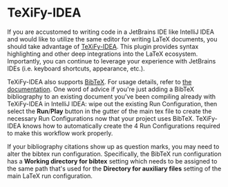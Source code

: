 # TeXiFy-IDEA

If you are accustomed to writing code in a JetBrains IDE like IntelliJ IDEA and would like to utilize the same editor for writing LaTeX documents, you should take advantage of [TeXiFy-IDEA](https://github.com/Hannah-Sten/TeXiFy-IDEA). This plugin provides syntax highlighting and other deep integrations into the LaTeX ecosystem. Importantly, you can continue to leverage your experience with JetBrains IDEs (i.e. keyboard shortcuts, appearance, etc.).

TeXiFy-IDEA also supports [BibTeX](https://github.com/Hannah-Sten/TeXiFy-IDEA/wiki/Features#bibtex). For usage details, refer to [the documentation](https://github.com/Hannah-Sten/TeXiFy-IDEA/wiki/BibTeX). One word of advice if you're just adding a BibTeX bibliography to an existing document you've been compiling already with TeXiFy-IDEA in IntelliJ IDEA: wipe out the existing Run Configuration, then select the **Run**/**Play** button in the gutter of the main tex file to create the necessary Run Configurations now that your project uses BibTeX. TeXiFy-IDEA knows how to automatically create the 4 Run Configurations required to make this workflow work properly.    



If your bibliography citations show up as question marks, you may need to alter the bibtex run configuration. Specifically, the BibTeX run configuration has a **Working directory for bibtex** setting which needs to be assigned to the same path that's used for the **Directory for auxiliary files** setting of the main LaTeX run configuration.
